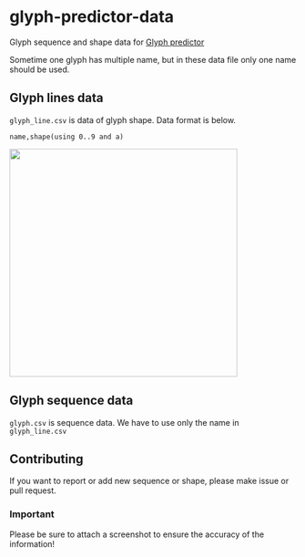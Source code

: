 # glyph-predictor-data

Glyph sequence and shape data for [Glyph predictor](https://play.google.com/store/apps/details?id=com.chibatching.glyphpredictor)

Sometime one glyph has multiple name, but in these data file only one name should be used.

## Glyph lines data

`glyph_line.csv` is data of glyph shape.
Data format is below.
```csv
name,shape(using 0..9 and a)
```

<img src="https://user-images.githubusercontent.com/7804631/155848043-ace3f806-b16d-4bba-8348-808f8aa3253d.png" width=400 />

## Glyph sequence data

`glyph.csv` is sequence data.
We have to use only the name in `glyph_line.csv`

## Contributing

If you want to report or add new sequence or shape, please make issue or pull request.

### **Important**
Please be sure to attach a screenshot to ensure the accuracy of the information!
